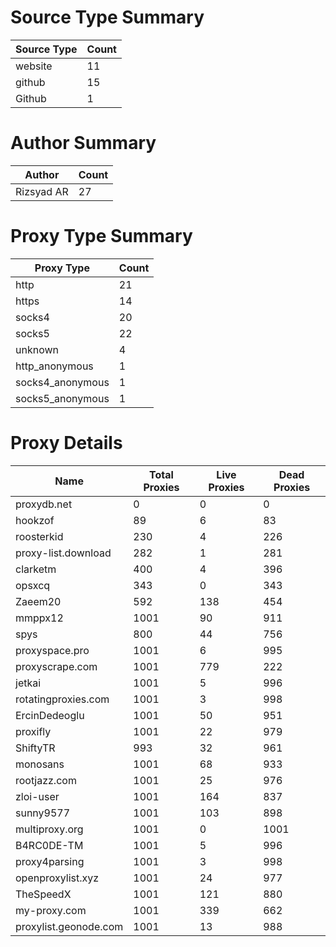 # Source Type Summary

| Source Type | Count |
|-------------|-------|
| website | 11 |
| github | 15 |
| Github | 1 |


# Author Summary

| Author | Count |
|--------|-------|
| Rizsyad AR | 27 |


# Proxy Type Summary

| Proxy Type | Count |
|------------|-------|
| http | 21 |
| https | 14 |
| socks4 | 20 |
| socks5 | 22 |
| unknown | 4 |
| http_anonymous | 1 |
| socks4_anonymous | 1 |
| socks5_anonymous | 1 |


# Proxy Details

| Name | Total Proxies | Live Proxies | Dead Proxies |
|------|---------------|--------------|---------------|
| proxydb.net | 0 | 0 | 0 |
| hookzof | 89 | 6 | 83 |
| roosterkid | 230 | 4 | 226 |
| proxy-list.download | 282 | 1 | 281 |
| clarketm | 400 | 4 | 396 |
| opsxcq | 343 | 0 | 343 |
| Zaeem20 | 592 | 138 | 454 |
| mmppx12 | 1001 | 90 | 911 |
| spys | 800 | 44 | 756 |
| proxyspace.pro | 1001 | 6 | 995 |
| proxyscrape.com | 1001 | 779 | 222 |
| jetkai | 1001 | 5 | 996 |
| rotatingproxies.com | 1001 | 3 | 998 |
| ErcinDedeoglu | 1001 | 50 | 951 |
| proxifly | 1001 | 22 | 979 |
| ShiftyTR | 993 | 32 | 961 |
| monosans | 1001 | 68 | 933 |
| rootjazz.com | 1001 | 25 | 976 |
| zloi-user | 1001 | 164 | 837 |
| sunny9577 | 1001 | 103 | 898 |
| multiproxy.org | 1001 | 0 | 1001 |
| B4RC0DE-TM | 1001 | 5 | 996 |
| proxy4parsing | 1001 | 3 | 998 |
| openproxylist.xyz | 1001 | 24 | 977 |
| TheSpeedX | 1001 | 121 | 880 |
| my-proxy.com | 1001 | 339 | 662 |
| proxylist.geonode.com | 1001 | 13 | 988 |
